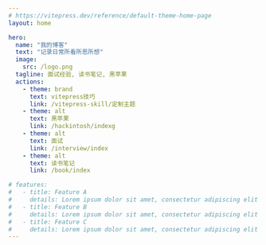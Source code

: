 ```yaml
---
# https://vitepress.dev/reference/default-theme-home-page
layout: home

hero:
  name: "我的博客"
  text: "记录日常所看所思所想"
  image: 
    src: /logo.png
  tagline: 面试经验, 读书笔记, 黑苹果
  actions:
    - theme: brand
      text: vitepress技巧
      link: /vitepress-skill/定制主题
    - theme: alt
      text: 黑苹果
      link: /hackintosh/indexg
    - theme: alt
      text: 面试
      link: /interview/index
    - theme: alt
      text: 读书笔记
      link: /book/index

# features:
#   - title: Feature A
#     details: Lorem ipsum dolor sit amet, consectetur adipiscing elit
#   - title: Feature B
#     details: Lorem ipsum dolor sit amet, consectetur adipiscing elit
#   - title: Feature C
#     details: Lorem ipsum dolor sit amet, consectetur adipiscing elit
---
```


